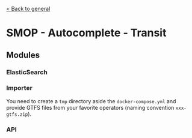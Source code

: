[< Back to general](https://github.com/nextmoov/nextmoov-smop-general)

# SMOP - Autocomplete - Transit

## Modules

### ElasticSearch

### Importer

You need to create a `tmp` directory aside the `docker-compose.yml` and provide GTFS files from your favorite operators (naming convention `xxx-gtfs.zip`).

### API
